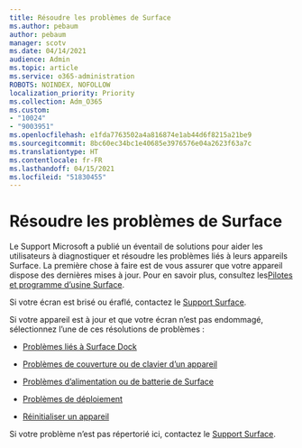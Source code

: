 ```yaml
---
title: Résoudre les problèmes de Surface
ms.author: pebaum
author: pebaum
manager: scotv
ms.date: 04/14/2021
audience: Admin
ms.topic: article
ms.service: o365-administration
ROBOTS: NOINDEX, NOFOLLOW
localization_priority: Priority
ms.collection: Adm_O365
ms.custom:
- "10024"
- "9003951"
ms.openlocfilehash: e1fda7763502a4a816874e1ab44d6f8215a21be9
ms.sourcegitcommit: 8bc60ec34bc1e40685e3976576e04a2623f63a7c
ms.translationtype: HT
ms.contentlocale: fr-FR
ms.lasthandoff: 04/15/2021
ms.locfileid: "51830455"
---
```

# <a name="troubleshoot-surface"></a>Résoudre les problèmes de Surface

Le Support Microsoft a publié un éventail de solutions pour aider les utilisateurs à diagnostiquer et résoudre les problèmes liés à leurs appareils Surface. La première chose à faire est de vous assurer que votre appareil dispose des dernières mises à jour. Pour en savoir plus, consultez les[Pilotes et programme d’usine Surface](https://docs.microsoft.com/surface/support-solutions-surface#surface-drivers-and-firmware).

Si votre écran est brisé ou éraflé, contactez le [Support Surface](https://docs.microsoft.com/surface/contact-surface-support?tabs=online).

Si votre appareil est à jour et que votre écran n’est pas endommagé, sélectionnez l’une de ces résolutions de problèmes :
 
- [Problèmes liés à Surface Dock](https://docs.microsoft.com/surface/support-solutions-surface#surface-dock-issues)
 
- [Problèmes de couverture ou de clavier d’un appareil](https://support.microsoft.com/sbs/surface/troubleshoot-your-surface-type-cover-or-keyboard-5b7ed1a7-bedd-5164-94a7-87f8e95df3fe??)
 
- [Problèmes d’alimentation ou de batterie de Surface](https://docs.microsoft.com/surface/support-solutions-surface#surface-power-or-battery-issues)
 
- [Problèmes de déploiement](https://docs.microsoft.com/surface/support-solutions-surface#deployment-issues)
 
- [Réinitialiser un appareil](https://docs.microsoft.com/surface/support-solutions-surface#reset-device)

Si votre problème n’est pas répertorié ici, contactez le [Support Surface](https://docs.microsoft.com/surface/contact-surface-support?tabs=online).

